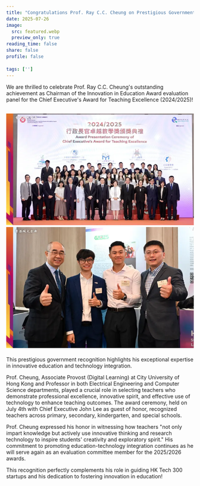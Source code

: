 ```yaml
---
title: "Congratulations Prof. Ray C.C. Cheung on Prestigious Government Recognition!"
date: 2025-07-26
image:
  src: featured.webp
  preview_only: true
reading_time: false
share: false
profile: false

tags: ['']
---
```

We are thrilled to celebrate Prof. Ray C.C. Cheung's outstanding achievement as Chairman of the Innovation in Education Award evaluation panel for the Chief Executive's Award for Teaching Excellence (2024/2025)! 
<!--more-->

![](image1.webp) 
![](image2.webp) 
-----------------
This prestigious government recognition highlights his exceptional expertise in innovative education and technology integration.

Prof. Cheung, Associate Provost (Digital Learning) at City University of Hong Kong and Professor in both Electrical Engineering and Computer Science departments, played a crucial role in selecting teachers who demonstrate professional excellence, innovative spirit, and effective use of technology to enhance teaching outcomes. The award ceremony, held on July 4th with Chief Executive John Lee as guest of honor, recognized teachers across primary, secondary, kindergarten, and special schools.

Prof. Cheung expressed his honor in witnessing how teachers "not only impart knowledge but actively use innovative thinking and research technology to inspire students' creativity and exploratory spirit." His commitment to promoting education-technology integration continues as he will serve again as an evaluation committee member for the 2025/2026 awards.

This recognition perfectly complements his role in guiding HK Tech 300 startups and his dedication to fostering innovation in education!